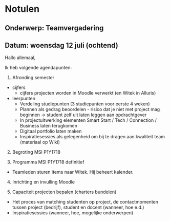 # Notulen

## Onderwerp: Teamvergadering

## Datum: woensdag 12 juli (ochtend)

Hallo allemaal,

Ik heb volgende agendapunten:

1. Afronding semester
+ cijfers
  + cijfers projecten worden in Moodle verwerkt (en Witek in Alluris)
+ leerpunten
  + Verdeling studiepunten (3 studiepunten voor eerste 4 weken)
  + Plannen als gedrag beoordelen - risico dat je niet met project mag beginnen -> student zelf uit laten leggen aan opdrachtgever
  + In projectuitwerking elementen Smart Start / Tech / Connection / Business laten terugkomen
  + Digitaal portfolio laten maken
  + Inspiratiesessies als gelegenheid om bij te dragen aan kwaliteit team (materiaal op Wiki)

2. Begroting MSI P1Y1718

3. Programma MSI P1Y1718 definitief
+ Teamleden sturen items naar Witek. Hij beheert kalender.

4. Inrichting en invulling Moodle

5. Capaciteit projecten bepalen (charters bundelen)
+ Het proces van matching studenten op project, de contactmomenten tussen project (bedrijf), student en docent (wanneer, hoe e.d.)
+ Inspiratiesessies (wanneer, hoe, mogelijke onderwerpen)
